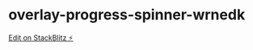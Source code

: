 # overlay-progress-spinner-wrnedk

[Edit on StackBlitz ⚡️](https://stackblitz.com/edit/overlay-progress-spinner-wrnedk)